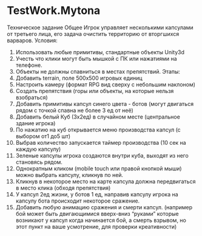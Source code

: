 # TestWork.Mytona

Техническое задание
Общее
Игрок управляет несколькими капсулами от третьего лица, его задача очистить
территорию от вторгшихся варваров.
Условия:
1. Использовать любые примитивы, стандартные объекты Unity3d
2. Учесть что клики могут быть мышкой с ПК или нажатиями на телефоне.
3. Объекты не должны спавниться в местах препятствий.
Этапы:
1. Добавить terrain, поле 500х500 игровых единиц
2. Настроить камеру (формат RPG вид сверху с небольшим наклоном)
3. Создать препятствия (горы или объекты, на которые нельзя взобраться)
4. Добавить примитивы капсул синего цвета - ботов (могут двигаться рядом с точкой
спавна не более 3 ед от неё)
5. Добавить белый Куб (3х2ед) в случайном месте (центральное здание игрока)
6. По нажатию на куб открывается меню производства капсул (с выбором от1 до5 шт)
7. Выбрав количество запускается таймер производства (10 сек на каждую капсулу)
8. Зеленые капсулы игрока создаются внутри куба, выходят из него становясь рядом.
9. Однократным кликом (mobile touch или правой кнопкой мыши) можно выбрать
капсулу, кликнув по ней.
10. Кликнув в некоторое место на карте капсула должна передвигаться в место клика
(обходя препятствия)
11. У капсул 2ед жизни, у ботов 1 ед, направив капсулу игрока на капсулу бота
происходит некоторое сражение.
12. Добавить любую анимацию сражения и смерти капсул. (например бой может быть
двигающимися вверх-вниз “руками” которые возникают у капсул когда начинается
бой, а смерть взрывом, но этот пункт на ваше усмотрение, для проверки
креативности)

